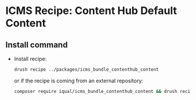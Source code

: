 # ICMS Recipe: Content Hub Default Content

## Install command
- Install recipe:
  ```bash
  drush recipe ../packages/icms_bundle_contenthub_content
  ```
  or if the recipe is coming from an external repository:
  ```bash
  composer require iqual/icms_bundle_contenthub_content && drush recipe ../recipes/icms_bundle_contenthub_content
  ```
